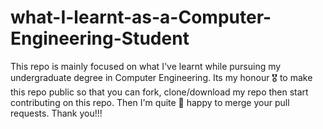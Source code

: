 # what-I-learnt-as-a-Computer-Engineering-Student
This repo is mainly focused on what I've learnt while pursuing my undergraduate degree in Computer Engineering. Its my honour 🎖 to make this repo public so that you can fork,  clone/download my repo then start contributing on this repo. Then I'm quite 🙂 happy to merge your pull requests. Thank you!!!
